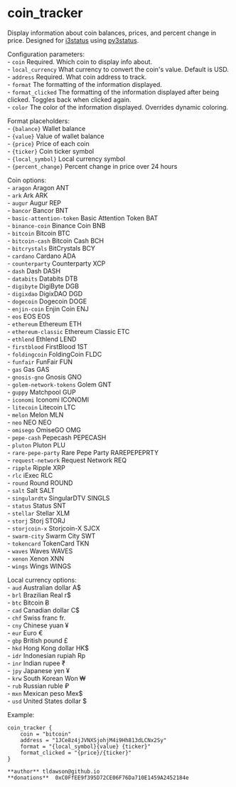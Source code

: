# coin_tracker  
  
Display information about coin balances, prices, and percent change in price. Designed for [i3status](https://github.com/i3/i3status) using [py3status](https://github.com/ultrabug/py3status).  
  
Configuration parameters:  
    - `coin` Required. Which coin to display info about.  
    - `local_currency` What currency to convert the coin's value. Default is USD.  
    - `address` Required. What coin address to track.   
    - `format` The formatting of the information displayed.  
    - `format_clicked` The formatting of the information displayed after being clicked. Toggles back when clicked again.  
    - `color` The color of the information displayed. Overrides dynamic coloring.  
  
Format placeholders:  
    - `{balance}` Wallet balance  
    - `{value}` Value of wallet balance  
    - `{price}` Price of each coin  
    - `{ticker}` Coin ticker symbol  
    - `{local_symbol}` Local currency symbol  
    - `{percent_change}` Percent change in price over 24 hours  
  
Coin options:  
    - `aragon` Aragon ANT  
    - `ark` Ark ARK  
    - `augur` Augur REP  
    - `bancor` Bancor BNT  
    - `basic-attention-token` Basic Attention Token BAT  
    - `binance-coin` Binance Coin BNB  
    - `bitcoin` Bitcoin BTC  
    - `bitcoin-cash` Bitcoin Cash BCH  
    - `bitcrystals` BitCrystals BCY  
    - `cardano` Cardano ADA  
    - `counterparty` Counterparty XCP  
    - `dash` Dash DASH  
    - `databits` Databits DTB  
    - `digibyte` DigiByte DGB  
    - `digixdao` DigixDAO DGD  
    - `dogecoin` Dogecoin DOGE  
    - `enjin-coin` Enjin Coin ENJ  
    - `eos` EOS EOS  
    - `ethereum` Ethereum ETH  
    - `ethereum-classic` Ethereum Classic ETC  
    - `ethlend` Ethlend LEND  
    - `firstblood` FirstBlood 1ST  
    - `foldingcoin` FoldingCoin FLDC  
    - `funfair` FunFair FUN  
    - `gas` Gas GAS  
    - `gnosis-gno` Gnosis GNO  
    - `golem-network-tokens` Golem GNT  
    - `guppy` Matchpool GUP  
    - `iconomi` Iconomi ICONOMI  
    - `litecoin` Litecoin LTC  
    - `melon` Melon MLN  
    - `neo` NEO NEO  
    - `omisego` OmiseGO OMG  
    - `pepe-cash` Pepecash PEPECASH  
    - `pluton` Pluton PLU  
    - `rare-pepe-party` Rare Pepe Party RAREPEPEPRTY  
    - `request-network` Request Network REQ  
    - `ripple` Ripple XRP  
    - `rlc` iExec RLC  
    - `round` Round ROUND  
    - `salt` Salt SALT  
    - `singulardtv` SingularDTV SINGLS  
    - `status` Status SNT  
    - `stellar` Stellar XLM  
    - `storj` Storj STORJ  
    - `storjcoin-x` Storjcoin-X SJCX  
    - `swarm-city` Swarm City SWT  
    - `tokencard` TokenCard TKN  
    - `waves` Waves WAVES  
    - `xenon` Xenon XNN  
    - `wings` Wings WINGS  
  
Local currency options:  
    - `aud` Australian dollar A$  
    - `brl` Brazilian Real r$  
    - `btc` Bitcoin Ƀ  
    - `cad` Canadian dollar C$  
    - `chf` Swiss franc fr.  
    - `cny` Chinese yuan ¥  
    - `eur` Euro €  
    - `gbp` British pound £  
    - `hkd` Hong Kong dollar HK$  
    - `idr` Indonesian rupiah Rp  
    - `inr` Indian rupee ₹  
    - `jpy` Japanese yen ¥  
    - `krw` South Korean Won ₩  
    - `rub` Russian ruble ₽  
    - `mxn` Mexican peso Mex$  
    - `usd` United States dollar $  
  
Example:  
```  
coin_tracker {  
    coin = "bitcoin"  
    address = "1JCe8z4jJVNXSjohjM4i9Hh813dLCNx2Sy"  
    format = "{local_symbol}{value} {ticker}"  
    format_clicked = "{price}/{ticker}"  
}  
```  
  
    **author** tldawson@github.io  
    **donations**  0xC0FfEE9f395D72CE06F76Da710E1459A2452184e
